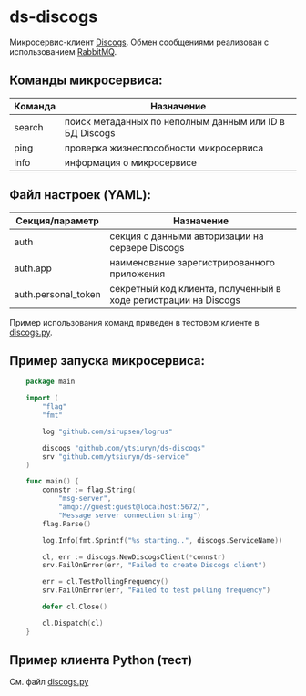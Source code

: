 # ds-discogs #

Микросервис-клиент [Discogs](https://www.discogs.com/developers). Обмен сообщениями реализован с использованием [RabbitMQ](https://www.rabbitmq.com).

## Команды микросервиса:
|Команда|                    Назначение                         |
|-------|-------------------------------------------------------|
|search |поиск метаданных по неполным данным или ID в БД Discogs|
|ping   |проверка жизнеспособности микросервиса                 |
|info   |информация о микросервисе                              |

## Файл настроек (YAML):
|  Секция/параметр  |                            Назначение                         |
|-------------------|---------------------------------------------------------------|
|auth               |секция с данными авторизации на сервере Discogs                |
|auth.app           |наименование зарегистрированного приложения                    |
|auth.personal_token|секретный код клиента, полученный в ходе регистрации на Discogs|
Пример использования команд приведен в тестовом клиенте в [discogs.py](https://github.com/ytsiuryn/ds-discogs/blob/main/discogs.py).

## Пример запуска микросервиса:
```go
    package main

    import (
	    "flag"
	    "fmt"

	    log "github.com/sirupsen/logrus"

	    discogs "github.com/ytsiuryn/ds-discogs"
	    srv "github.com/ytsiuryn/ds-service"
    )

    func main() {
	    connstr := flag.String(
		    "msg-server",
		    "amqp://guest:guest@localhost:5672/",
		    "Message server connection string")
	    flag.Parse()

	    log.Info(fmt.Sprintf("%s starting..", discogs.ServiceName))

	    cl, err := discogs.NewDiscogsClient(*connstr)
	    srv.FailOnError(err, "Failed to create Discogs client")

	    err = cl.TestPollingFrequency()
	    srv.FailOnError(err, "Failed to test polling frequency")

	    defer cl.Close()

	    cl.Dispatch(cl)
    }
```

## Пример клиента Python (тест)

См. файл [discogs.py](https://github.com/ytsiuryn/ds-discogs/blob/main/discogs.py)